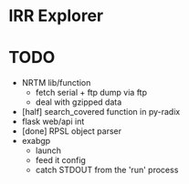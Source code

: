 IRR Explorer
============

# TODO

* NRTM lib/function
    * fetch serial + ftp dump via ftp
    * deal with gzipped data
* [half] search_covered function in py-radix
* flask web/api int
* [done] RPSL object parser
* exabgp
    * launch
    * feed it config
    * catch STDOUT from the 'run' process
